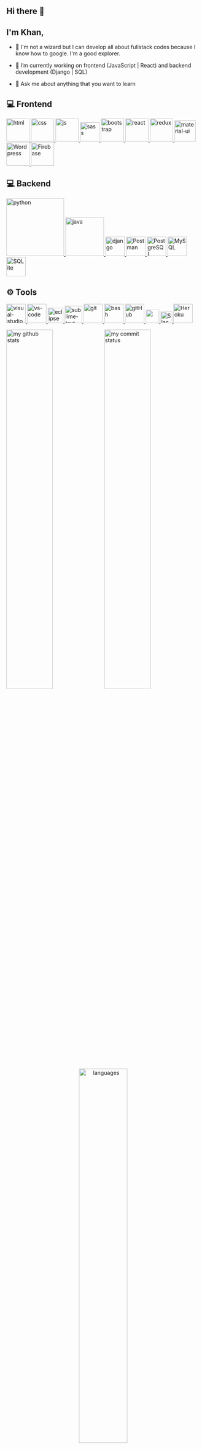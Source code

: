 ## Hi there 👋 
## I'm Khan,

- 🔭   I'm not a wizard but I can develop all about fullstack codes because I know how to google. I'm a good explorer.

- 🌱   I’m currently working on frontend (JavaScript | React) and backend development (Django | SQL)

- 💬   Ask me about anything that you want to learn 


## 💻 Frontend

<a href="#" target="_blank"> <img src="https://upload.wikimedia.org/wikipedia/commons/thumb/6/61/HTML5_logo_and_wordmark.svg/512px-HTML5_logo_and_wordmark.svg.png" alt="html" height="60"/> </a>
<a href="#" target="_blank"> <img src="https://cdn.icon-icons.com/icons2/512/PNG/512/css3-01_icon-icons.com_50918.png" alt="css" height="60"/> </a>
<a href="#" target="_blank"> <img src="https://cdn.icon-icons.com/icons2/2108/PNG/512/javascript_icon_130900.png" alt="js" height="60"/> </a>
<a href="#" target="_blank"> <img src="https://upload.wikimedia.org/wikipedia/commons/thumb/9/96/Sass_Logo_Color.svg/512px-Sass_Logo_Color.svg.png" alt="sass" height="50"/> </a> 
<a href="#" target="_blank"> <img src="https://cdn.icon-icons.com/icons2/2415/PNG/512/bootstrap_plain_wordmark_logo_icon_146620.png" alt="bootstrap" height="60"/> </a>
<a href="#" target="_blank"> <img src="https://cdn.icon-icons.com/icons2/2415/PNG/512/react_original_wordmark_logo_icon_146375.png" alt="react" width="60"/> </a>
<a href="#" target="_blank"> <img src="https://upload.wikimedia.org/wikipedia/commons/4/49/Redux.png" alt="redux" height="60"/> </a>
<a href="#" target="_blank"> <img src="https://cdn.icon-icons.com/icons2/2248/PNG/512/material_ui_icon_137419.png" alt="material-ui" height="55"/> </a>
<a href="#" target="_blank"> <img src="https://cdn.icon-icons.com/icons2/555/PNG/512/wordpress_icon-icons.com_53600.png" alt="Wordpress" height="60"/> </a>
<a href="#" target="_blank"> <img src="https://cdn.icon-icons.com/icons2/2699/PNG/512/firebase_logo_icon_168209.png" alt="Firebase" height="60"/> </a>



## 💻 Backend

<a href="#" target="_blank"> <img src="https://www.python.org/static/img/python-logo.png" alt="python" width="150"/> </a>
<a href="#" target="_blank"> <img src="https://cdn.icon-icons.com/icons2/2699/PNG/512/java_logo_icon_168609.png" alt="java" width="100"/> </a>
<a href="#" target="_blank"> <img src="https://www.djangoproject.com/m/img/logos/django-logo-negative.png" alt="django" height="50"/> </a>
<a href="#" target="_blank"> <img src="https://cdn.icon-icons.com/icons2/3053/PNG/512/postman_macos_bigsur_icon_189815.png" alt="Postman" height="50" /> </a>
<a href="#" target="_blank"> <img src="https://cdn.icon-icons.com/icons2/2415/PNG/512/postgresql_plain_wordmark_logo_icon_146390.png" alt="PostgreSQL" height="50" /> </a>
<a href="#" target="_blank"> <img src="https://cdn.icon-icons.com/icons2/2699/PNG/512/mysql_official_logo_icon_169938.png" alt="MySQL" height="50" /> </a>
<a href="#" target="_blank"> <img src="https://cdn.icon-icons.com/icons2/2699/PNG/512/sqlite_logo_icon_170706.png" alt="SQLite" height="50" /> </a>


## ⚙ Tools

<a href="#" target="_blank"> <img src="https://img.icons8.com/color/452/visual-studio-2019.png" alt="visual-studio" height="50"/> </a> 
<a href="#" target="_blank"> <img src="https://www.pngitem.com/pimgs/m/80-800968_vscode-visual-studio-logo-png-transparent-png.png" alt="vs-code" height="50"/> </a> 
<a href="#" target="_blank"> <img src="https://github.com/xkendx/xkendx/blob/main/eclipse.png" alt="eclipse" height="40"/> </a> 
<a href="#" target="_blank"> <img src="https://cdn.icon-icons.com/icons2/1381/PNG/512/sublimetext_94866.png" alt="sublime-text" height="45"/> </a> 
<a href="#" target="_blank"> <img src="http://git-scm.com/images/logos/downloads/Git-Logo-2Color.png" alt="git" height="50"/> </a> 
<a href="#" target="_blank"> <img src="https://www.vectorlogo.zone/logos/gnu_bash/gnu_bash-icon.svg" alt="bash" height="50"/> </a> 
<a href="#" target="_blank"> <img src="https://cdn.icon-icons.com/icons2/2415/PNG/512/github_original_wordmark_logo_icon_146506.png" alt="gitHub" height="50"/> </a> 
<a href="#" target="_blank"> <img src="https://img.shields.io/badge/jira-1e90ff.svg?&style=for-the-badge&logo=jira&logoColor=white" height="35"/> </a> 
<a href="#" target="_blank"> <img src="https://upload.wikimedia.org/wikipedia/commons/thumb/b/b9/Slack_Technologies_Logo.svg/1280px-Slack_Technologies_Logo.svg.png" alt="Slack" height="30"/> </a> 
<a href="#" target="_blank"> <img src="https://cdn.icon-icons.com/icons2/2415/PNG/512/heroku_plain_wordmark_logo_icon_146480.png" alt="Heroku" height="50"/> </a> 


</p>
<p align="left">
<img src="https://github-readme-stats.vercel.app/api?username=himmelkonig&theme=chartreuse-dark" alt="my github stats" width="49%"/>&nbsp;
<img src="https://github-readme-streak-stats.herokuapp.com/?user=himmelkonig&theme=chartreuse-dark" alt="my commit status" width="49%" /> </p>
<p align="center"> <img src="https://github-readme-stats.vercel.app/api/top-langs/?username=himmelkonig&theme=chartreuse-dark&layout=compact" alt="languages" width="50%"> </p>
